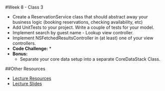 #Week 8 - Class 3
* Create a ReservationService class that should abstract away your business logic (booking reservations, checking availability, etc)
* Add UnitTests to your project. Write a couple of tests for your model.
* Implement search by guest name - Lookup view controller.
* Implement NSFetchedResultsController in (at least) one of your view controllers.
* **Code Challenge:** 
	* 
* **Bonus:** 
	* Separate your core data setup into a separate CoreDataStack Class. 

##Other Resources
* [Lecture Resources](lecture/)
* [Lecture Slides]()